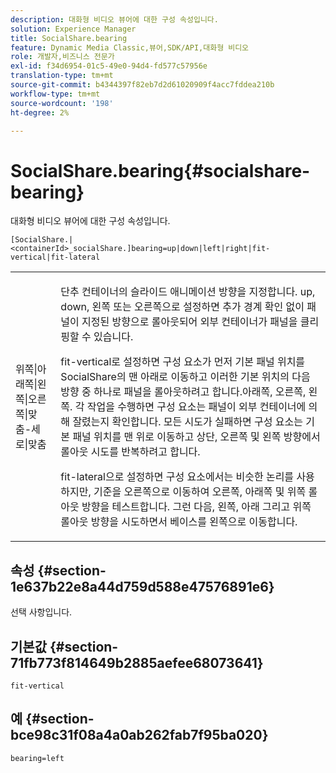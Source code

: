```yaml
---
description: 대화형 비디오 뷰어에 대한 구성 속성입니다.
solution: Experience Manager
title: SocialShare.bearing
feature: Dynamic Media Classic,뷰어,SDK/API,대화형 비디오
role: 개발자,비즈니스 전문가
exl-id: f34d6954-01c5-49e0-94d4-fd577c57956e
translation-type: tm+mt
source-git-commit: b4344397f82eb7d2d61020909f4acc7fddea210b
workflow-type: tm+mt
source-wordcount: '198'
ht-degree: 2%

---
```


# SocialShare.bearing{#socialshare-bearing}

대화형 비디오 뷰어에 대한 구성 속성입니다.

`[SocialShare.|<containerId>_socialShare.]bearing=up|down|left|right|fit-vertical|fit-lateral`

<table id="table_441553CD34C94A58A9D7CBF772DEDDB6"> 
 <tbody> 
  <tr> 
   <td colname="col1"> <p> <span class="codeph"> 위쪽|아래쪽|왼쪽|오른쪽|맞춤-세로|맞춤</span> </p> </td> 
   <td colname="col2"> <p> 단추 컨테이너의 슬라이드 애니메이션 방향을 지정합니다. <span class="codeph"> up</span>, <span class="codeph"> down</span>, <span class="codeph"> 왼쪽</span> 또는 <span class="codeph"> 오른쪽</span>으로 설정하면 추가 경계 확인 없이 패널이 지정된 방향으로 롤아웃되어 외부 컨테이너가 패널을 클리핑할 수 있습니다. </p> <p><span class="codeph"> fit-vertical</span>로 설정하면 구성 요소가 먼저 기본 패널 위치를 SocialShare의 맨 아래로 이동하고 이러한 기본 위치의 다음 방향 중 하나로 패널을 롤아웃하려고 합니다.아래쪽, 오른쪽, 왼쪽. 각 작업을 수행하면 구성 요소는 패널이 외부 컨테이너에 의해 잘렸는지 확인합니다. 모든 시도가 실패하면 구성 요소는 기본 패널 위치를 맨 위로 이동하고 상단, 오른쪽 및 왼쪽 방향에서 롤아웃 시도를 반복하려고 합니다. </p> <p><span class="codeph"> fit-lateral</span>으로 설정하면 구성 요소에서는 비슷한 논리를 사용하지만, 기준을 오른쪽으로 이동하여 오른쪽, 아래쪽 및 위쪽 롤아웃 방향을 테스트합니다. 그런 다음, 왼쪽, 아래 그리고 위쪽 롤아웃 방향을 시도하면서 베이스를 왼쪽으로 이동합니다. </p> </td> 
  </tr> 
 </tbody> 
</table>

## 속성 {#section-1e637b22e8a44d759d588e47576891e6}

선택 사항입니다.

## 기본값 {#section-71fb773f814649b2885aefee68073641}

`fit-vertical`

## 예 {#section-bce98c31f08a4a0ab262fab7f95ba020}

```
bearing=left
```
